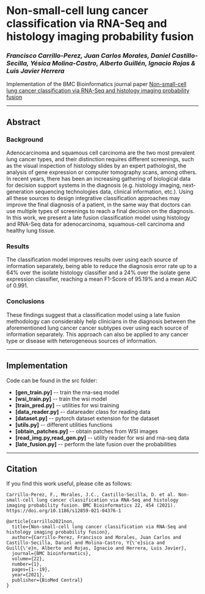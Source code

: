 # Non-small-cell lung cancer classification via RNA-Seq and histology imaging probability fusion

### *Francisco Carrillo-Perez, Juan Carlos Morales, Daniel Castillo-Secilla, Yésica Molina-Castro, Alberto Guillén, Ignacio Rojas & Luis Javier Herrera*

Implementation of the BMC Bioinformatics journal paper [Non-small-cell lung cancer classification via RNA-Seq and histology imaging probability fusion](https://rdcu.be/cyE5N)

---
## Abstract

### Background

Adenocarcinoma and squamous cell carcinoma are the two most prevalent lung cancer types, and their distinction requires different screenings, such as the visual inspection of histology slides by an expert pathologist, the analysis of gene expression or computer tomography scans, among others. In recent years, there has been an increasing gathering of biological data for decision support systems in the diagnosis (e.g. histology imaging, next-generation sequencing technologies data, clinical information, etc.). Using all these sources to design integrative classification approaches may improve the final diagnosis of a patient, in the same way that doctors can use multiple types of screenings to reach a final decision on the diagnosis. In this work, we present a late fusion classification model using histology and RNA-Seq data for adenocarcinoma, squamous-cell carcinoma and healthy lung tissue.

### Results

The classification model improves results over using each source of information separately, being able to reduce the diagnosis error rate up to a 64% over the isolate histology classifier and a 24% over the isolate gene expression classifier, reaching a mean F1-Score of 95.19% and a mean AUC of 0.991.

### Conclusions

These findings suggest that a classification model using a late fusion methodology can considerably help clinicians in the diagnosis between the aforementioned lung cancer cancer subtypes over using each source of information separately. This approach can also be applied to any cancer type or disease with heterogeneous sources of information.

 
---

## Implementation

Code can be found in the src folder:

- **[gen_train.py]** -- train the rna-seq model
- **[wsi_train.py]** -- train the wsi model
- **[train_pred.py]** -- utilities for wsi training
- **[data_reader.py]** -- datareader class for reading data
- **[dataset.py]** -- pytorch dataset extension for the dataset
- **[utils.py]** -- different utilities functions
- **[obtain_patches.py]** -- obtain patches from WSI images
- **[read_img.py,read_gen.py]** -- utility reader for wsi and rna-seq data
- **[late_fusion.py]** -- perform the late fusion over the probabilities


---

## Citation

If you find this work useful, please cite as follows:

```
Carrillo-Perez, F., Morales, J.C., Castillo-Secilla, D. et al. Non-small-cell lung cancer classification via RNA-Seq and histology imaging probability fusion. BMC Bioinformatics 22, 454 (2021). https://doi.org/10.1186/s12859-021-04376-1
```

```
@article{carrillo2021non,
  title={Non-small-cell lung cancer classification via RNA-Seq and histology imaging probability fusion},
  author={Carrillo-Perez, Francisco and Morales, Juan Carlos and Castillo-Secilla, Daniel and Molina-Castro, Y{\'e}sica and Guill{\'e}n, Alberto and Rojas, Ignacio and Herrera, Luis Javier},
  journal={BMC bioinformatics},
  volume={22},
  number={1},
  pages={1--19},
  year={2021},
  publisher={BioMed Central}
}
```
